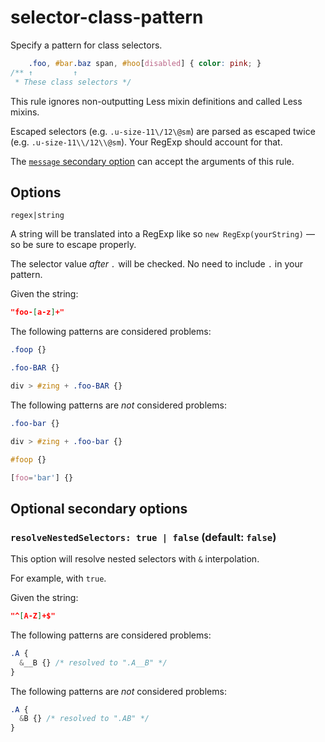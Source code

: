 # selector-class-pattern

Specify a pattern for class selectors.

<!-- prettier-ignore -->
```css
    .foo, #bar.baz span, #hoo[disabled] { color: pink; }
/** ↑         ↑
 * These class selectors */
```

This rule ignores non-outputting Less mixin definitions and called Less mixins.

Escaped selectors (e.g. `.u-size-11\/12\@sm`) are parsed as escaped twice (e.g. `.u-size-11\\/12\\@sm`). Your RegExp should account for that.

The [`message` secondary option](../../../docs/user-guide/configure.md#message) can accept the arguments of this rule.

## Options

`regex|string`

A string will be translated into a RegExp like so `new RegExp(yourString)` — so be sure to escape properly.

The selector value _after `.`_ will be checked. No need to include `.` in your pattern.

Given the string:

```json
"foo-[a-z]+"
```

The following patterns are considered problems:

<!-- prettier-ignore -->
```css
.foop {}
```

<!-- prettier-ignore -->
```css
.foo-BAR {}
```

<!-- prettier-ignore -->
```css
div > #zing + .foo-BAR {}
```

The following patterns are _not_ considered problems:

<!-- prettier-ignore -->
```css
.foo-bar {}
```

<!-- prettier-ignore -->
```css
div > #zing + .foo-bar {}
```

<!-- prettier-ignore -->
```css
#foop {}
```

<!-- prettier-ignore -->
```css
[foo='bar'] {}
```

## Optional secondary options

### `resolveNestedSelectors: true | false` (default: `false`)

This option will resolve nested selectors with `&` interpolation.

For example, with `true`.

Given the string:

```json
"^[A-Z]+$"
```

The following patterns are considered problems:

<!-- prettier-ignore -->
```css
.A {
  &__B {} /* resolved to ".A__B" */
}
```

The following patterns are _not_ considered problems:

<!-- prettier-ignore -->
```css
.A {
  &B {} /* resolved to ".AB" */
}
```
